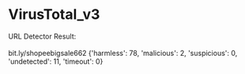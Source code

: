 # VirusTotal_v3
URL Detector Result:<br><br>
bit.ly/shopeebigsale662
{'harmless': 78, 'malicious': 2, 'suspicious': 0, 'undetected': 11, 'timeout': 0}
